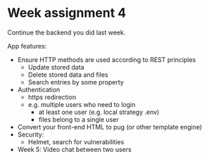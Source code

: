 # Week assignment 4

Continue the backend you did last week.

App features:
  * Ensure HTTP methods are used according to REST principles
    * Update stored data
    * Delete stored data and files
    * Search entries by some property
  * Authentication
    * https redirection 
    * e.g. multiple users who need to login
      * at least one user (e.g. local strategy .env)
      * files belong to a single user
  * Convert your front-end HTML to pug (or other template engine)
  * Security:
    * Helmet, search for vulnerabilities
  * Week 5: Video chat between two users
  
